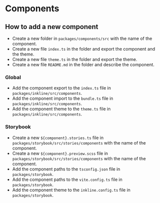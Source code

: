 # Components

## How to add a new component

- Create a new folder in `packages/components/src` with the name of the component.
- Create a new file `index.ts` in the folder and export the component and the theme.
- Create a new file `theme.ts` in the folder and export the theme.
- Create a new file `README.md` in the folder and describe the component.

### Global

- Add the component export to the `index.ts` file in `packages/inkline/src/components`.
- Add the component import to the `bundle.ts` file in `packages/inkline/src/components`.
- Add the component theme to the `theme.ts` file in `packages/inkline/src/components`.

### Storybook

- Create a new `${component}.stories.ts` file in `packages/storybook/src/stories/components` with the name of the component.
- Create a new `${component}.preview.scss` file in `packages/storybook/src/stories/components` with the name of the component.
- Add the component paths to the `tsconfig.json` file in `packages/storybook`.
- Add the component paths to the `vite.config.ts` file in `packages/storybook`.
- Add the component theme to the `inkline.config.ts` file in `packages/storybook`.
